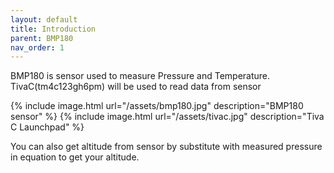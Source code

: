 ```yaml
---
layout: default
title: Introduction
parent: BMP180
nav_order: 1
---
```


BMP180 is sensor used to measure Pressure and Temperature. TivaC(tm4c123gh6pm) will be used to read data from sensor

{% include image.html url="/assets/bmp180.jpg" description="BMP180 sensor" %}
{% include image.html url="/assets/tivac.jpg" description="Tiva C Launchpad" %}



You can also get altitude from sensor by substitute with measured pressure in equation to get your altitude.
